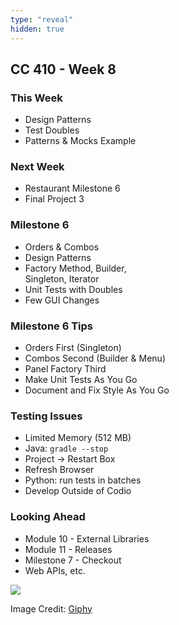 ```yaml
---
type: "reveal"
hidden: true
---
```

<section>
	<h2>CC 410 - Week 8</h2>
</section>
<section>
	<h3>This Week</h3>
	<ul>
		<li>Design Patterns</li>
		<li>Test Doubles</li>
		<li>Patterns & Mocks Example</li>
	</ul>
	<h3>Next Week</h3>
	<ul>
		<li>Restaurant Milestone 6</li>
		<li>Final Project 3</li>
	</ul>
</section>
<section>
	<h3>Milestone 6</h3>
	<ul>
		<li>Orders & Combos</li>
		<li>Design Patterns</li>
		<li>Factory Method, Builder,<br>Singleton, Iterator</li>
		<li>Unit Tests with Doubles</li>
		<li>Few GUI Changes</li>
	</ul>
</section>
<section>
	<h3>Milestone 6 Tips</h3>
	<ul>
		<li>Orders First (Singleton)</li>
		<li>Combos Second (Builder & Menu)</li>
		<li>Panel Factory Third</li>
		<li>Make Unit Tests As You Go</li>
		<li>Document and Fix Style As You Go</li>
	</ul>
</section>
<section>
	<h3>Testing Issues</h3>
	<ul>
		<li>Limited Memory (512 MB)</li>
		<li>Java: <code>gradle --stop</code></li>
		<li>Project -> Restart Box</li>
		<li>Refresh Browser</li>
		<li>Python: run tests in batches</li>
		<li>Develop Outside of Codio</li>
	</ul> 
</section>
<section>
	<h3>Looking Ahead</h3>
	<ul>
		<li>Module 10 - External Libraries</li>
		<li>Module 11 - Releases</li>
		<li>Milestone 7 - Checkout</li>
		<li>Web APIs, etc.</li>
	</ul>
</section>
<section>
	<img class="plain stretch" src="https://media.giphy.com/media/l0ExcS4a762Pofpio/source.gif">
	<p class="imagecredit">Image Credit: <a href="https://giphy.com/gifs/oscars-academy-awards-oscars-2003-l0ExcS4a762Pofpio/media">Giphy</a></p>
</section>